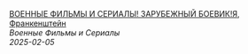 <!--2025-02-05 13:01:17-->
<div class="yb">
  <a class="nodecor" href="/posts.html?filmy/voennye_filmy_i_serialy_zarubejnyj_boevik_ya_frankenshtejn">
    <img class="preview" data-videoid="vROSDKP0XIY" src="https://i3.ytimg.com/vi/vROSDKP0XIY/hqdefault.jpg" align="middle" alt="">
  </a>
  <div class="inlbl text">
    <a class="nodecor" href="/posts.html?filmy/voennye_filmy_i_serialy_zarubejnyj_boevik_ya_frankenshtejn">ВОЕННЫЕ ФИЛЬМЫ И СЕРИАЛЫ! ЗАРУБЕЖНЫЙ БОЕВИК!Я, Франкенштейн</a><br>
    <i class="smaller2">Военные Фильмы и Сериалы</i><br>
    <i class="smaller3">2025-02-05</i>
  </div>
</div>
